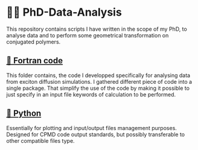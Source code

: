 # 👨‍🎓 PhD-Data-Analysis
This repository contains scripts I have written in the scope of my PhD, to analyse data and to perform some geometrical transformation on conjugated polymers.

## [📂 Fortran code](fortran/)
This folder contains, the code I developped specifically for analysing data from exciton diffusion simulations.
I gathered different piece of code into a single package.
That simplify the use of the code by making it possible to just specify in an input file keywords of calculation to be performed.
## [📂 Python](Python/)
Essentially for plotting and input/output files management purposes.
Designed for CPMD code output standards, but possibly transferable to other compatible files type.
